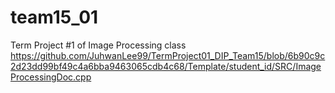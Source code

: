 # team15_01
Term Project #1 of Image Processing class
https://github.com/JuhwanLee99/TermProject01_DIP_Team15/blob/6b90c9c2d23dd99bf49c4a6bba9463065cdb4c68/Template/student_id/SRC/ImageProcessingDoc.cpp
